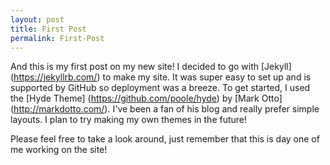 ```yaml
---
layout: post
title: First Post
permalink: First-Post
---
```



And this is my first post on my new site! I decided to go with [Jekyll] (https://jekyllrb.com/) to make my site. It was super easy to set up and is supported by GitHub so deployment was a breeze. To get started, I used the [Hyde Theme] (https://github.com/poole/hyde) by [Mark Otto] (http://markdotto.com/). I've been a fan of his blog and really prefer simple layouts. I plan to try making my own themes in the future!

Please feel free to take a look around, just remember that this is day one of me working on the site!
